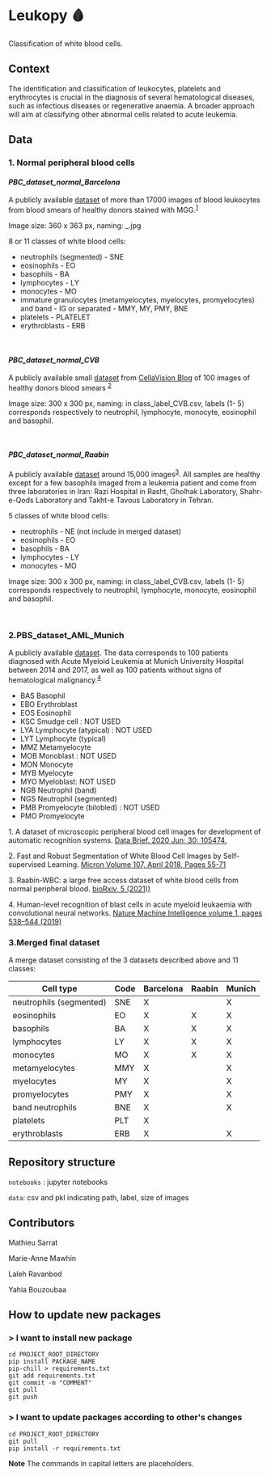 # Leukopy 🩸

Classification of white blood cells.

## Context
The identification and classification of leukocytes, platelets and erythrocytes is crucial in the diagnosis of several hematological diseases, such as infectious diseases or regenerative anaemia.
A broader approach will aim at classifying other abnormal cells related to acute leukemia.

## Data

### 1. Normal peripheral blood cells

#### *PBC_dataset_normal_Barcelona*

A publicly available [dataset](https://data.mendeley.com/datasets/snkd93bnjr/draft?a=d9582c71-9af0-4e59-9062-df30df05a121) of more than 17000 images of blood leukocytes from blood smears of healthy donors stained with MGG.<sup>[1](#footnote1)</sup>

Image size: 360 x 363 px, naming: <label>_<anonymised id>.jpg

8 or 11 classes of white blood cells:
- neutrophils (segmented) - SNE
- eosinophils - EO
- basophils - BA
- lymphocytes - LY
- monocytes - MO
- immature granulocytes (metamyelocytes, myelocytes, promyelocytes) and band - IG or separated - MMY, MY, PMY, BNE
- platelets - PLATELET
- erythroblasts - ERB
<br />
 
#### *PBC_dataset_normal_CVB*
A publicly available small [dataset](https://data.mendeley.com/datasets/w7cvnmn4c5/1) from [CellaVision Blog](http://blog.cellavision.com/) of 100 images of healthy donors blood smears <sup>[2](#footnote1)</sup>

Image size: 300 x 300 px, naming: in class_label_CVB.csv, labels (1- 5) corresponds respectively to neutrophil, lymphocyte, monocyte, eosinophil and basophil.
 
<br />
 
 
 #### *PBC_dataset_normal_Raabin*
A publicly available [dataset](https://raabindata.com/free-data/) around 15,000 images<sup>[3](#footnote3)</sup>. All samples are healthy except for a few basophils imaged from a leukemia patient and come from three laboratories in Iran: Razi Hospital in Rasht, Gholhak Laboratory, Shahr-e-Qods Laboratory and Takht-e Tavous Laboratory in Tehran.
 
 5 classes of white blood cells:
- neutrophils - NE (not include in merged dataset)
- eosinophils - EO
- basophils - BA
- lymphocytes - LY
- monocytes - MO

Image size: 300 x 300 px, naming: in class_label_CVB.csv, labels (1- 5) corresponds respectively to neutrophil, lymphocyte, monocyte, eosinophil and basophil.
 
<br />
 

### 2.PBS_dataset_AML_Munich

A publicly available [dataset](https://wiki.cancerimagingarchive.net/pages/viewpage.action?pageId=61080958). The data corresponds to 100 patients diagnosed with Acute Myeloid Leukemia at Munich University Hospital between 2014 and 2017, as well as 100 patients without signs of hematological malignancy.<sup>[4](#footnote4)</sup>
- BAS Basophil
- EBO Erythroblast
- EOS Eosinophil
- KSC Smudge cell : NOT USED
- LYA Lymphocyte (atypical) : NOT USED
- LYT Lymphocyte (typical)
- MMZ Metamyelocyte
- MOB Monoblast : NOT USED
- MON Monocyte
- MYB Myelocyte
- MYO Myeloblast: NOT USED
- NGB Neutrophil (band)
- NGS Neutrophil (segmented)
- PMB Promyelocyte (bilobled) : NOT USED
- PMO Promyelocyte

<a name="footnote1">1.</a> A dataset of microscopic peripheral blood cell images for development of automatic recognition systems. [Data Brief. 2020 Jun; 30: 105474.](https://www.ncbi.nlm.nih.gov/pmc/articles/PMC7182702/)

<a name="footnote2">2.</a> Fast and Robust Segmentation of White Blood Cell Images by Self-supervised Learning. [Micron
Volume 107, April 2018, Pages 55-71](https://doi.org/10.1016/j.micron.2018.01.010)
 
 <a name="footnote3">3.</a> Raabin-WBC: a large free access dataset of white blood cells from normal peripheral blood. [bioRxiv, 5 (2021))](https://www.biorxiv.org/content/10.1101/2021.05.02.442287v4)

<a name="footnote4">4.</a> Human-level recognition of blast cells in acute myeloid leukaemia with convolutional neural networks. [Nature Machine Intelligence volume 1, pages 538–544 (2019)](https://www.nature.com/articles/s42256-019-0101-9)
 
 
 ### 3.Merged final dataset
A merge dataset consisting of the 3 datasets described above and 11 classes:

|Cell type|Code|Barcelona|Raabin|Munich|
|---------|----|---------|------|------|
|neutrophils (segmented)| SNE|X| |X|
|eosinophils|              EO|X|X|X|
|basophils|                BA|X|X|X|
|lymphocytes|              LY|X|X|X|
|monocytes|                MO|X|X|X|
|metamyelocytes|          MMY|X| |X|
|myelocytes|               MY|X| |X|
|promyelocytes|           PMY|X| |X|
|band neutrophils|        BNE|X| |X|
|platelets|               PLT|X| | |
|erythroblasts|           ERB|X| |X|
 

## Repository structure


```notebooks``` : jupyter notebooks  

```data```: csv and pkl indicating path, label, size of images

## Contributors
 
Mathieu Sarrat

Marie-Anne Mawhin
 
Laleh Ravanbod

Yahia Bouzoubaa
 
## How to update new packages

### > I want to install new package

```
cd PROJECT_ROOT_DIRECTORY
pip install PACKAGE_NAME
pip-chill > requirements.txt
git add requirements.txt
git commit -m "COMMENT"
git pull
git push
```
### > I want to update packages according to other's changes
```
cd PROJECT_ROOT_DIRECTORY
git pull
pip install -r requirements.txt
```
**Note** The commands in capital letters are placeholders.
